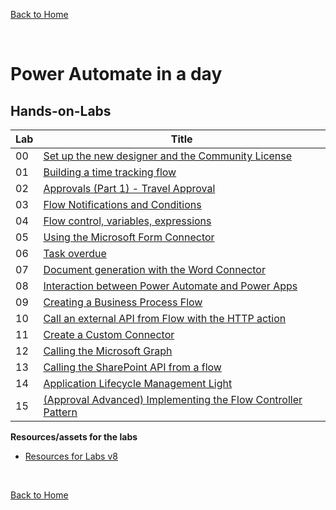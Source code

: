 [Back to Home](../README.md)

<br>

# Power Automate in a day


## Hands-on-Labs

| Lab | Title |
| --- | --- |
| 00 | [Set up the new designer and the Community License](./Lab%200.%20Set%20up%20the%20new%20designer%20and%20the%20Community%20License.pdf)|
| 01 | [Building a time tracking flow](./Lab%201.%20Building%20a%20time%20tracking%20flow.pdf)|
| 02 | [Approvals (Part 1) - Travel Approval](./Lab%202.%20Approvals%20(Part%201)%20-%20Travel%20Approval.pdf)|
| 03 | [Flow Notifications and Conditions](./Lab%203.%20Flow%20Notifications%20and%20Conditions.pdf)|
| 04 | [Flow control, variables, expressions](./Lab%204.%20Flow%20control,%20variables,%20expressions.pdf)|
| 05 | [Using the Microsoft Form Connector](./Lab%205%20Using%20the%20Microsoft%20Form%20Connector.pdf)|
| 06 | [Task overdue](./Lab%206.%20Task%20overdue%20.pdf)|
| 07 | [Document generation with the Word Connector](./Lab%207.%20Document%20generation%20with%20the%20Word%20Connector.pdf)|
| 08 | [Interaction between Power Automate and Power Apps](./Lab%208.%20Interaction%20between%20Power%20Automate%20and%20Power%20Apps.pdf)|
| 09 | [Creating a Business Process Flow](./Lab%209.%20Creating%20a%20Business%20Process%20Flow.pdf)|
| 10 | [Call an external API from Flow with the HTTP action](./Lab%2010.%20Call%20an%20external%20API%20from%20Flow%20with%20the%20HTTP%20action.pdf)|
| 11 | [Create a Custom Connector](./Lab%2011.%20Create%20a%20Custom%20Connector.pdf)|
| 12 | [Calling the Microsoft Graph](./Lab%2012.%20Calling%20the%20Microsoft%20Graph%20.pdf)|
| 13 | [Calling the SharePoint API from a flow](./Lab%2013.%20Calling%20the%20SharePoint%20API%20from%20a%20flow.pdf)|
| 14 | [Application Lifecycle Management Light](./Lab%2014.%20Application%20Lifecycle%20Management%20Light%20.pdf)|
| 15 | [(Approval Advanced) Implementing the Flow Controller Pattern](./Lab%2015.%20(Approval%20Advanced)%20Implementing%20the%20Flow%20Controller%20Pattern%20.pdf)|



**Resources/assets for the labs**
 - [Resources for Labs v8](./Resources%20for%20Labs%20v8.zip)



<br>

 [Back to Home](../README.md)